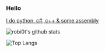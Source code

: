 ### Hello

<ins>I do python, c#, c++ & some assembly</ins>

![robi0t's github stats](https://github-readme-stats.vercel.app/api?username=robi0t&theme=algolia)

![Top Langs](https://github-readme-stats.vercel.app/api/top-langs/?username=robi0t&theme=algolia)
